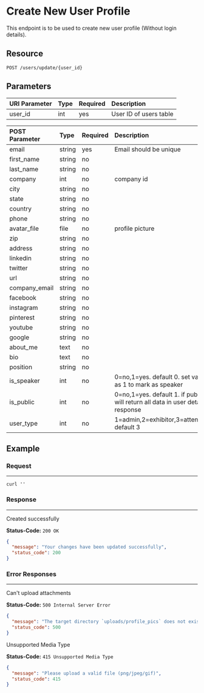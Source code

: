 # Create New User Profile

This endpoint is to be used to create new user profile (Without login details).

## Resource

```
POST /users/update/{user_id}
```

## Parameters
URI Parameter | Type | Required | Description
:------------ | :--- | :------- | :----------
user_id       | int  | yes      | User ID of users table

POST Parameter | Type   | Required | Description
:------------ | :----- | :------- | :----------
email         | string | yes      | Email should be unique
first_name    | string | no       |
last_name     | string | no       |
company       | int    | no       | company id
city          | string | no       |
state         | string | no       |
country       | string | no       |
phone         | string | no       |
avatar_file   | file   | no       | profile picture
zip           | string | no       |
address       | string | no       |
linkedin      | string | no       |
twitter       | string | no       |
url           | string | no       |
company_email | string | no       |
facebook      | string | no       |
instagram     | string | no       |
pinterest     | string | no       |
youtube       | string | no       |
google        | string | no       |
about_me      | text   | no       |
bio           | text   | no       |
position      | string | no       |
is_speaker    | int    | no       | 0=no,1=yes. default 0. set value as 1 to mark as speaker
is_public     | int    | no       | 0=no,1=yes. default 1. if public will return all data in user details response
user_type     | int    | no       | 1=admin,2=exhibitor,3=attendee. default 3

## Example

### Request

--------------------------------------------------------------------------------

```curl
curl ''
```

### Response

--------------------------------------------------------------------------------
Created successfully

**Status-Code:** `200 OK`

```json
{
  "message": "Your changes have been updated successfully",
  "status_code": 200
}
```

### Error Responses

--------------------------------------------------------------------------------
Can't upload attachments

**Status-Code:** `500 Internal Server Error`

```json
{
  "message": "The target directory `uploads/profile_pics` does not exists or is not writable",
  "status_code": 500
}
```

Unsupported Media Type

**Status-Code:** `415 Unsupported Media Type`

```json
{
  "message": "Please upload a valid file (png/jpeg/gif)",
  "status_code": 415
}
```
